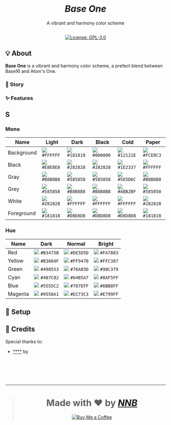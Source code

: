 <h1 align="center"><i>Base One</i></h1>
<p align="center">A vibrant and harmony color scheme</p>
<p align="center"><img src=""></p>
<p align="center"><a href="https://github.com/NNBnh/baseone/blob/main/LICENSE"><img src="https://img.shields.io/badge/license-gpl--3.0-%23FFC387.svg?labelColor=585858&style=for-the-badge&logoColor=FFFFFF" alt="License: GPL-3.0"></a></p>

## 💡 About
**Base One** is a vibrant and harmony color scheme, a prefect blend between Base16 and Atom's One.

### 📔 Story

### ✨ Features

## S

### Mono

| Name       | Light                                                    | Dark                                                     | Black                                                    | Cold                                                     | Paper                                                    |
| ---------- | -------------------------------------------------------- | -------------------------------------------------------- | -------------------------------------------------------- | -------------------------------------------------------- | -------------------------------------------------------- |
| Background | ![](https://place-hold.it/16x16/FFFFFF?text=+) `#FFFFFF` | ![](https://place-hold.it/16x16/181818?text=+) `#181818` | ![](https://place-hold.it/16x16/000000?text=+) `#000000` | ![](https://place-hold.it/16x16/12121E?text=+) `#12121E` | ![](https://place-hold.it/16x16/FCE8C3?text=+) `#FCE8C3` |
| Black      | ![](https://place-hold.it/16x16/E8E8E8?text=+) `#E8E8E8` | ![](https://place-hold.it/16x16/282828?text=+) `#282828` | ![](https://place-hold.it/16x16/282828?text=+) `#282828` | ![](https://place-hold.it/16x16/1E2337?text=+) `#1E2337` | ![](https://place-hold.it/16x16/FFFFFF?text=+) `#FFFFFF` |
| Gray       | ![](https://place-hold.it/16x16/B8B8B8?text=+) `#B8B8B8` | ![](https://place-hold.it/16x16/585858?text=+) `#585858` | ![](https://place-hold.it/16x16/585858?text=+) `#585858` | ![](https://place-hold.it/16x16/565D6C?text=+) `#565D6C` | ![](https://place-hold.it/16x16/B8B8B8?text=+) `#B8B8B8` |
| Grey       | ![](https://place-hold.it/16x16/585858?text=+) `#585858` | ![](https://place-hold.it/16x16/B8B8B8?text=+) `#B8B8B8` | ![](https://place-hold.it/16x16/B8B8B8?text=+) `#B8B8B8` | ![](https://place-hold.it/16x16/ABB2BF?text=+) `#ABB2BF` | ![](https://place-hold.it/16x16/585858?text=+) `#585858` |
| White      | ![](https://place-hold.it/16x16/282828?text=+) `#282828` | ![](https://place-hold.it/16x16/FFFFFF?text=+) `#FFFFFF` | ![](https://place-hold.it/16x16/FFFFFF?text=+) `#FFFFFF` | ![](https://place-hold.it/16x16/FFFFFF?text=+) `#FFFFFF` | ![](https://place-hold.it/16x16/282828?text=+) `#282828` |
| Foreground | ![](https://place-hold.it/16x16/181818?text=+) `#181818` | ![](https://place-hold.it/16x16/D8D8D8?text=+) `#D8D8D8` | ![](https://place-hold.it/16x16/D8D8D8?text=+) `#D8D8D8` | ![](https://place-hold.it/16x16/D8D8D8?text=+) `#D8D8D8` | ![](https://place-hold.it/16x16/181818?text=+) `#181818` |

### Hue

| Name    | Dark                                                     | Normal                                                   | Bright                                                   |
| ------- | -------------------------------------------------------- | -------------------------------------------------------- | -------------------------------------------------------- |
| Red     | ![](https://place-hold.it/16x16/B3475B?text=+) `#B3475B` | ![](https://place-hold.it/16x16/DE5D5D?text=+) `#DE5D5D` | ![](https://place-hold.it/16x16/FA7883?text=+) `#FA7883` |
| Yellow  | ![](https://place-hold.it/16x16/B3684F?text=+) `#B3684F` | ![](https://place-hold.it/16x16/FF9470?text=+) `#FF9470` | ![](https://place-hold.it/16x16/FFC387?text=+) `#FFC387` |
| Green   | ![](https://place-hold.it/16x16/498553?text=+) `#498553` | ![](https://place-hold.it/16x16/76A85D?text=+) `#76A85D` | ![](https://place-hold.it/16x16/98C379?text=+) `#98C379` |
| Cyan    | ![](https://place-hold.it/16x16/487C82?text=+) `#487C82` | ![](https://place-hold.it/16x16/64B5A7?text=+) `#64B5A7` | ![](https://place-hold.it/16x16/8AF5FF?text=+) `#8AF5FF` |
| Blue    | ![](https://place-hold.it/16x16/5555C2?text=+) `#5555C2` | ![](https://place-hold.it/16x16/707EFF?text=+) `#707EFF` | ![](https://place-hold.it/16x16/6BB8FF?text=+) `#6BB8FF` |
| Magenta | ![](https://place-hold.it/16x16/9558A1?text=+) `#9558A1` | ![](https://place-hold.it/16x16/D173C3?text=+) `#D173C3` | ![](https://place-hold.it/16x16/E799FF?text=+) `#E799FF` |

## 🚀 Setup

## 💌 Credits
Special thanks to:
- [****]() by []()

<br><br><br><br>

---

> <h1 align="center">Made with ❤️ by <a href="https://github.com/NNBnh"><i>NNB</i></a></h1>
>
> <p align="center"><a href="https://www.buymeacoffee.com/nnbnh"><img src="https://img.shields.io/badge/buy_me_a_coffee%20-%23F7CA88.svg?logo=buy-me-a-coffee&logoColor=333333&style=for-the-badge" alt="Buy Me a Coffee"></a></p>

